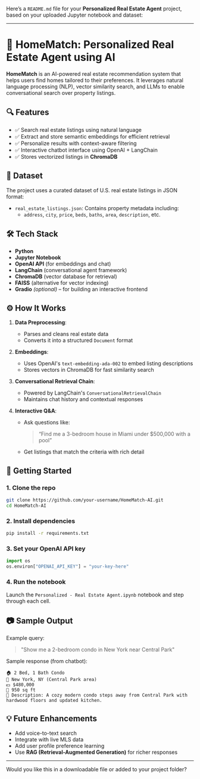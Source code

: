 Here’s a `README.md` file for your **Personalized Real Estate Agent** project, based on your uploaded Jupyter notebook and dataset:

---

# 🏡 HomeMatch: Personalized Real Estate Agent using AI

**HomeMatch** is an AI-powered real estate recommendation system that helps users find homes tailored to their preferences. It leverages natural language processing (NLP), vector similarity search, and LLMs to enable conversational search over property listings.

## 🔍 Features

- ✅ Search real estate listings using natural language
- ✅ Extract and store semantic embeddings for efficient retrieval
- ✅ Personalize results with context-aware filtering
- ✅ Interactive chatbot interface using OpenAI + LangChain
- ✅ Stores vectorized listings in **ChromaDB**

## 📁 Dataset

The project uses a curated dataset of U.S. real estate listings in JSON format:

- `real_estate_listings.json`: Contains property metadata including:
  - `address`, `city`, `price`, `beds`, `baths`, `area`, `description`, etc.

## 🛠️ Tech Stack

- **Python**
- **Jupyter Notebook**
- **OpenAI API** (for embeddings and chat)
- **LangChain** (conversational agent framework)
- **ChromaDB** (vector database for retrieval)
- **FAISS** (alternative for vector indexing)
- **Gradio** *(optional)* – for building an interactive frontend

## ⚙️ How It Works

1. **Data Preprocessing**:
   - Parses and cleans real estate data
   - Converts it into a structured `Document` format

2. **Embeddings**:
   - Uses OpenAI's `text-embedding-ada-002` to embed listing descriptions
   - Stores vectors in ChromaDB for fast similarity search

3. **Conversational Retrieval Chain**:
   - Powered by LangChain's `ConversationalRetrievalChain`
   - Maintains chat history and contextual responses

4. **Interactive Q&A**:
   - Ask questions like:
     > “Find me a 3-bedroom house in Miami under $500,000 with a pool”
   - Get listings that match the criteria with rich detail

## 🚀 Getting Started

### 1. Clone the repo

```bash
git clone https://github.com/your-username/HomeMatch-AI.git
cd HomeMatch-AI
```

### 2. Install dependencies

```bash
pip install -r requirements.txt
```

### 3. Set your OpenAI API key

```python
import os
os.environ["OPENAI_API_KEY"] = "your-key-here"
```

### 4. Run the notebook

Launch the `Personalized - Real Estate Agent.ipynb` notebook and step through each cell.

## 📷 Sample Output

Example query:
> "Show me a 2-bedroom condo in New York near Central Park"

Sample response (from chatbot):
```
🏠 2 Bed, 1 Bath Condo
📍 New York, NY (Central Park area)
💵 $480,000
📏 950 sq ft
📝 Description: A cozy modern condo steps away from Central Park with hardwood floors and updated kitchen.
```

## 💡 Future Enhancements

- Add voice-to-text search
- Integrate with live MLS data
- Add user profile preference learning
- Use **RAG (Retrieval-Augmented Generation)** for richer responses


---

Would you like this in a downloadable file or added to your project folder?
